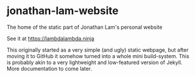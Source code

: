 # jonathan-lam-website
The home of the static part of Jonathan Lam's personal website

See it at https://lambdalambda.ninja

This originally started as a very simple (and ugly) static webpage, but after
moving it to GitHub it somehow turned into a whole mini build-system. This
is probably akin to a very lightweight and low-featured version of Jekyll. More
documentation to come later.
